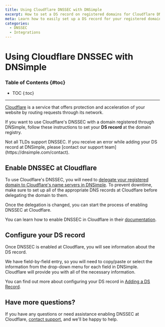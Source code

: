 ```yaml
---
title: Using Cloudflare DNSSEC with DNSimple
excerpt: How to set a DS record on registered domains for Cloudflare DNSSEC.
meta: Learn how to easily set up a DS record for your registered domains using Cloudflare DNSSEC to enhance security and ensure proper domain validation.
categories:
  - DNSSEC
  - Integrations
---
```


# Using Cloudflare DNSSEC with DNSimple

### Table of Contents {#toc}

* TOC
{:toc}

---

[Cloudflare](https://www.cloudflare.com/) is a service that offers protection and acceleration of your website by routing requests through its network.

If you want to use Cloudflare's DNSSEC with a domain registered through DNSimple, follow these instructions to set your **DS record** at the domain registry.

<info>
Not all TLDs support DNSSEC. If you receive an error while adding your DS record at DNSimple, please [contact our support team](https://dnsimple.com/contact).
</info>

## Enable DNSSEC at Cloudflare

To use Cloudflare's DNSSEC, you will need to [delegate your registered domain to Cloudflare's name servers in DNSimple](/articles/setting-name-servers/#pointing-the-name-servers-to-another-provider). To prevent downtime, make sure to set up all of the appropriate DNS records at Cloudflare before delegating the domain to them.

Once the delegation is changed, you can start the process of enabling DNSSEC at Cloudflare.

You can learn how to enable DNSSEC in Cloudflare in their [documentation](https://developers.cloudflare.com/dns/dnssec/#enable-dnssec).

## Configure your DS record
Once DNSSEC is enabled at Cloudflare, you will see information about the DS record.

We have field-by-field entry, so you will need to copy/paste or select the information from the drop-down menu for each field in DNSimple. Cloudflare will provide you with all of the necessary information.

You can find out more about configuring your DS record in [Adding a DS Record](/articles/manage-ds-record/).

## Have more questions?
If you have any questions or need assistance enabling DNSSEC at Cloudflare, [contact support](https://dnsimple.com/contact), and we'll be happy to help.
